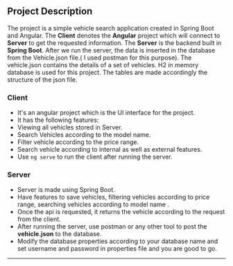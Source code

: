 



## Project Description
The project is a simple vehicle search application created in Spring Boot and Angular. The **Client** denotes the **Angular** project which will connect to **Server** to get the requested information. The **Server** is the backend built in **Spring Boot**. After we run the server, the data is inserted in the database from the Vehicle.json file.( I used postman for this purpose). The vehicle.json contains the details of a set of vehicles. H2 in memory database is used for this project. The tables are made accordingly the structure of the json file.

### Client

- It's an angular project which is the UI interface for the project.
- It has the following features:
- Viewing all vehicles stored in Server.
- Search Vehicles according to the model name.
- Filter vehicle according to the price range.
- Search vehicle according to internal as well as external features.
- Use ` ng serve ` to run the client after running the server.
 
 
 ### Server

- Server is made using Spring Boot.
- Have features to save vehicles, filtering vehicles according to price range, searching vehicles according to model name .
- Once the api is requested, it returns the vehicle according to the request from the client.
- After running the server, use postman or any other tool to post the **vehicle.json** to the database.
- Modify the database properties according to your database name and set username and password in properties file and you are good to go.

---
